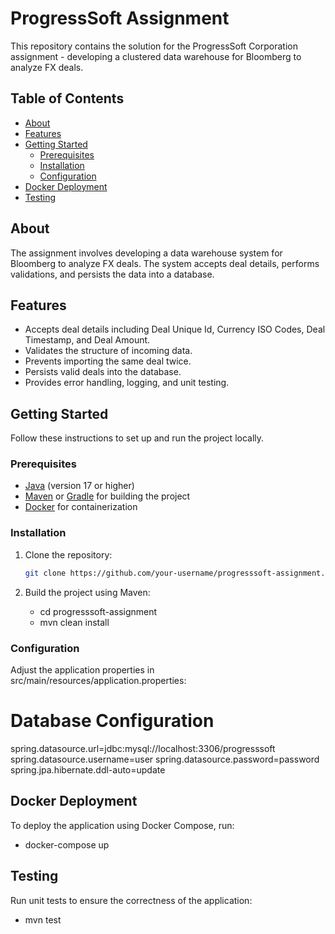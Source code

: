 # ProgressSoft Assignment

This repository contains the solution for the ProgressSoft Corporation assignment - developing a clustered data warehouse for Bloomberg to analyze FX deals.

## Table of Contents

- [About](#about)
- [Features](#features)
- [Getting Started](#getting-started)
  - [Prerequisites](#prerequisites)
  - [Installation](#installation)
  - [Configuration](#configuration)
- [Docker Deployment](#docker-deployment)
- [Testing](#testing)

## About

The assignment involves developing a data warehouse system for Bloomberg to analyze FX deals. The system accepts deal details, performs validations, and persists the data into a database.

## Features

- Accepts deal details including Deal Unique Id, Currency ISO Codes, Deal Timestamp, and Deal Amount.
- Validates the structure of incoming data.
- Prevents importing the same deal twice.
- Persists valid deals into the database.
- Provides error handling, logging, and unit testing.

## Getting Started

Follow these instructions to set up and run the project locally.

### Prerequisites

- [Java](https://www.java.com/) (version 17 or higher)
- [Maven](https://maven.apache.org/) or [Gradle](https://gradle.org/) for building the project
- [Docker](https://www.docker.com/) for containerization

### Installation

1. Clone the repository:

   ```bash
   git clone https://github.com/your-username/progresssoft-assignment.git

2. Build the project using Maven:
   - cd progresssoft-assignment
   - mvn clean install

### Configuration
Adjust the application properties in src/main/resources/application.properties:
# Database Configuration
spring.datasource.url=jdbc:mysql://localhost:3306/progresssoft
spring.datasource.username=user
spring.datasource.password=password
spring.jpa.hibernate.ddl-auto=update

## Docker Deployment
To deploy the application using Docker Compose, run:
- docker-compose up

## Testing
Run unit tests to ensure the correctness of the application:
- mvn test

